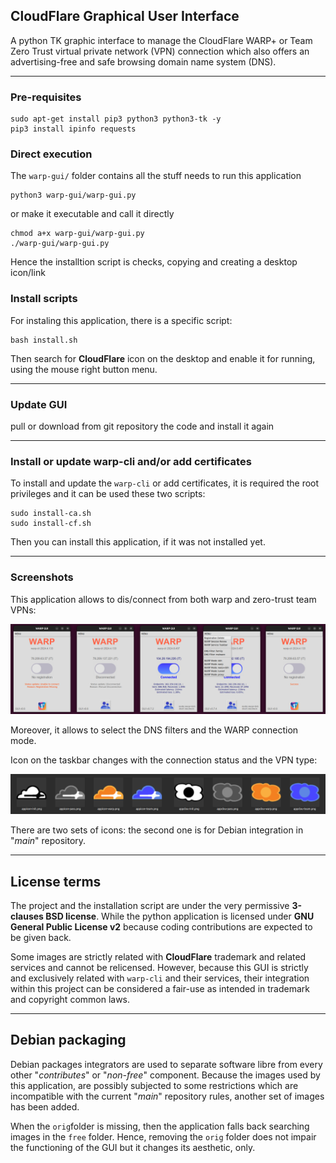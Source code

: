 ## CloudFlare Graphical User Interface

A python TK graphic interface to manage the CloudFlare WARP+ or Team 
Zero Trust virtual private network (VPN) connection which also offers 
an advertising-free and safe browsing domain name system (DNS).

----

### Pre-requisites

```
sudo apt-get install pip3 python3 python3-tk -y
pip3 install ipinfo requests
```


### Direct execution

The `warp-gui/` folder contains all the stuff needs to run this application

```
python3 warp-gui/warp-gui.py
```

or make it executable and call it directly

```
chmod a+x warp-gui/warp-gui.py
./warp-gui/warp-gui.py
```

Hence the installtion script is checks, copying and creating a desktop icon/link


### Install scripts

For instaling this application, there is a specific script:

```
bash install.sh
```

Then search for **CloudFlare** icon on the desktop and enable it for 
running, using the mouse right button menu.

----

### Update GUI

pull or download from git repository the code and install it again

----

### Install or update warp-cli and/or add certificates

To install and update the `warp-cli` or add certificates, it is required the 
root privileges and it can be used these two scripts:

```
sudo install-ca.sh
sudo install-cf.sh
```

Then you can install this application, if it was not installed yet.

----

### Screenshots

This application allows to dis/connect from both warp and zero-trust team VPNs:

![four stages screenshots](warp-gui-5-steps.png)

Moreover, it allows to select the DNS filters and the WARP connection mode.

Icon on the taskbar changes with the connection status and the VPN type:

![two icons sets screenshots](warp-gui-8-icons.png)

There are two sets of icons: the second one is for Debian integration in "*main*" repository.

----

## License terms

The project and the installation script are under the very permissive **3-clauses 
BSD license**. While the python application is licensed under **GNU General Public 
License v2** because coding contributions are expected to be given back.

Some images are strictly related with **CloudFlare** trademark and related services 
and cannot be relicensed. However, because this GUI is strictly and exclusively 
related with `warp-cli` and their services, their integration within this project 
can be considered a fair-use as intended in trademark and copyright common laws.

----

## Debian packaging

Debian packages integrators are used to separate software libre from every other 
"*contributes*" or "*non-free*" component. Because the images used by this 
application, are possibly subjected to some restrictions which are incompatible 
with the current "*main*" repository rules, another set of images has been 
added.

When the `orig`folder is missing, then the application falls back searching 
images in the `free` folder. Hence, removing the `orig` folder does not impair the 
functioning of the GUI but it changes its aesthetic, only.

